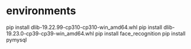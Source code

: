 # environments
pip install dlib-19.22.99-cp310-cp310-win_amd64.whl
pip install dlib-19.23.0-cp39-cp39-win_amd64.whl
pip install face_recognition
pip install pymysql